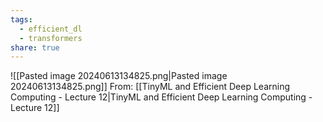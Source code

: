 ```yaml
---
tags:
  - efficient_dl
  - transformers
share: true
---
```


![[Pasted image 20240613134825.png|Pasted image 20240613134825.png]]
From: [[TinyML and Efficient Deep Learning Computing - Lecture 12|TinyML and Efficient Deep Learning Computing - Lecture 12]]